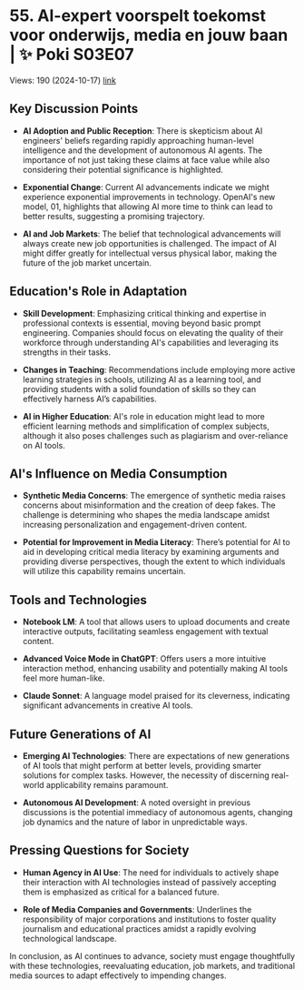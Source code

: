 # 55. AI-expert voorspelt toekomst voor onderwijs, media en jouw baan | ✨ Poki S03E07
Views: 190 (2024-10-17) [link](https://www.youtube.com/watch?v=vnikejOXJnM)


 ## Key Discussion Points
- **AI Adoption and Public Reception**: There is skepticism about AI engineers' beliefs regarding rapidly approaching human-level intelligence and the development of autonomous AI agents. The importance of not just taking these claims at face value while also considering their potential significance is highlighted.

- **Exponential Change**: Current AI advancements indicate we might experience exponential improvements in technology. OpenAI's new model, 01, highlights that allowing AI more time to think can lead to better results, suggesting a promising trajectory.

- **AI and Job Markets**: The belief that technological advancements will always create new job opportunities is challenged. The impact of AI might differ greatly for intellectual versus physical labor, making the future of the job market uncertain.

## Education's Role in Adaptation
- **Skill Development**: Emphasizing critical thinking and expertise in professional contexts is essential, moving beyond basic prompt engineering. Companies should focus on elevating the quality of their workforce through understanding AI's capabilities and leveraging its strengths in their tasks.

- **Changes in Teaching**: Recommendations include employing more active learning strategies in schools, utilizing AI as a learning tool, and providing students with a solid foundation of skills so they can effectively harness AI’s capabilities.

- **AI in Higher Education**: AI's role in education might lead to more efficient learning methods and simplification of complex subjects, although it also poses challenges such as plagiarism and over-reliance on AI tools.

## AI's Influence on Media Consumption
- **Synthetic Media Concerns**: The emergence of synthetic media raises concerns about misinformation and the creation of deep fakes. The challenge is determining who shapes the media landscape amidst increasing personalization and engagement-driven content.

- **Potential for Improvement in Media Literacy**: There’s potential for AI to aid in developing critical media literacy by examining arguments and providing diverse perspectives, though the extent to which individuals will utilize this capability remains uncertain.

## Tools and Technologies
- **Notebook LM**: A tool that allows users to upload documents and create interactive outputs, facilitating seamless engagement with textual content.

- **Advanced Voice Mode in ChatGPT**: Offers users a more intuitive interaction method, enhancing usability and potentially making AI tools feel more human-like.

- **Claude Sonnet**: A language model praised for its cleverness, indicating significant advancements in creative AI tools.

## Future Generations of AI
- **Emerging AI Technologies**: There are expectations of new generations of AI tools that might perform at better levels, providing smarter solutions for complex tasks. However, the necessity of discerning real-world applicability remains paramount.

- **Autonomous AI Development**: A noted oversight in previous discussions is the potential immediacy of autonomous agents, changing job dynamics and the nature of labor in unpredictable ways.

## Pressing Questions for Society
- **Human Agency in AI Use**: The need for individuals to actively shape their interaction with AI technologies instead of passively accepting them is emphasized as critical for a balanced future.

- **Role of Media Companies and Governments**: Underlines the responsibility of major corporations and institutions to foster quality journalism and educational practices amidst a rapidly evolving technological landscape.

In conclusion, as AI continues to advance, society must engage thoughtfully with these technologies, reevaluating education, job markets, and traditional media sources to adapt effectively to impending changes.